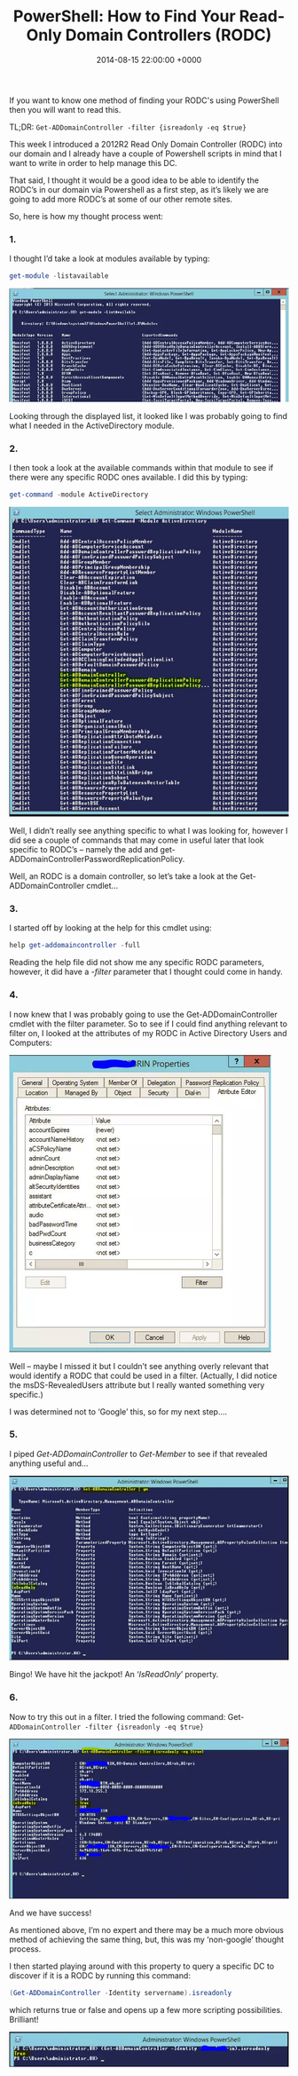 ﻿---
layout: post
title:  "PowerShell: How to Find Your Read-Only Domain Controllers (RODC)"
date:   2014-08-15 22:00:00 +0000
categories: PowerShell
tags: [powershell, posh, rodc]
---
If you want to know one method of finding your RODC's using PowerShell then you will want to read this.

TL;DR: `Get-ADDomainController -filter {isreadonly -eq $true}`

This week I introduced a 2012R2 Read Only Domain Controller (RODC) into our domain and I already have a couple of Powershell scripts in mind that I want to write in order to help manage this DC.

That said, I thought it would be a good idea to be able to identify the RODC’s in our domain via Powershell as a first step, as it’s likely we are going to add more RODC’s at some of our other remote sites.

So, here is how my thought process went:

### 1.
I thought I’d take a look at modules available by typing: 

```powershell
get-module -listavailable
```

![1](/assets/images/RODC/1.JPG)

Looking through the displayed list, it looked like I was probably going to find what I needed in the ActiveDirectory module.

### 2.
I then took a look at the available commands within that module to see if there were any specific RODC ones available.  I did this by typing: 
```powershell
get-command -module ActiveDirectory
```

![2](/assets/images/RODC/2.JPG)

Well, I didn’t really see anything specific to what I was looking for, however I did see a couple of commands that may come in useful later that look specific to RODC’s – namely the add and get-ADDomainControllerPasswordReplicationPolicy.

Well, an RODC is a domain controller, so let’s take a look at the Get-ADDomainController cmdlet…

### 3.
I started off by looking at the help for this cmdlet using: 
```powershell
help get-addomaincontroller -full
```

Reading the help file did not show me any specific RODC parameters, however, it did have a *-filter* parameter that I thought could come in handy.

### 4.
I now knew that I was probably going to use the Get-ADDomainController cmdlet with the filter parameter.  So to see if I could find anything relevant to filter on, I looked at the attributes of my RODC in Active Directory Users and Computers:

![3](/assets/images/RODC/3.JPG)

Well – maybe I missed it but I couldn’t see anything overly relevant that would identify a RODC that could be used in a filter. (Actually, I did notice the msDS-RevealedUsers attribute but I really wanted something very specific.)

I was determined not to ‘Google’ this, so for my next step….

### 5.
I piped *Get-ADDomainController* to *Get-Member* to see if that revealed anything useful and…

![5](/assets/images/RODC/5.JPG)

Bingo!  We have hit the jackpot!  An ‘*IsReadOnly*’ property.

### 6.
Now to try this out in a filter.  I tried the following command: Get-`ADDomainController -filter {isreadonly -eq $true}`

![6](/assets/images/RODC/6.JPG)

And we have success!

As mentioned above, I’m no expert and there may be a much more obvious method of achieving the same thing, but, this was my ‘non-google’ thought process.

I then started playing around with this property to query a 
specific DC to discover if it is a RODC by running this command: 

```powershell
(Get-ADDomainController -Identity servername).isreadonly
```
which returns true or false and opens up a few more scripting possibilities.  Brilliant!

![7](/assets/images/RODC/7.JPG)